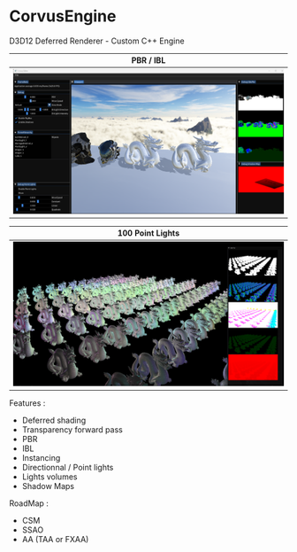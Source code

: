 # CorvusEngine
D3D12 Deferred Renderer - Custom C++ Engine

| PBR / IBL |
|---|
| ![](Assets/Screenshots/CurrentState.png) |

| 100 Point Lights |
|---|
| ![](Assets/Screenshots/PointLights.png) |

Features :
* Deferred shading
* Transparency forward pass
* PBR
* IBL
* Instancing
* Directionnal / Point lights
* Lights volumes
* Shadow Maps

RoadMap :
* CSM
* SSAO
* AA (TAA or FXAA)
